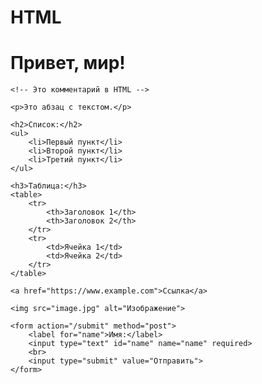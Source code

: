 # HTML

<!DOCTYPE html>
<html>
<head>
    <title>Моя HTML страница</title>
</head>
<body>
    <h1>Привет, мир!</h1>
    
    <!-- Это комментарий в HTML -->
    
    <p>Это абзац с текстом.</p>
    
    <h2>Список:</h2>
    <ul>
        <li>Первый пункт</li>
        <li>Второй пункт</li>
        <li>Третий пункт</li>
    </ul>
    
    <h3>Таблица:</h3>
    <table>
        <tr>
            <th>Заголовок 1</th>
            <th>Заголовок 2</th>
        </tr>
        <tr>
            <td>Ячейка 1</td>
            <td>Ячейка 2</td>
        </tr>
    </table>
    
    <a href="https://www.example.com">Ссылка</a>
    
    <img src="image.jpg" alt="Изображение">
    
    <form action="/submit" method="post">
        <label for="name">Имя:</label>
        <input type="text" id="name" name="name" required>
        <br>
        <input type="submit" value="Отправить">
    </form>
</body>
</html>
